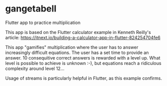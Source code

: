 # gangetabell
Flutter app to practice multiplication

This app is based on the Flutter calculator example in Kenneth Reilly's article: 
https://itnext.io/building-a-calculator-app-in-flutter-824254704fe6

This app "gamifies" multiplication where the user has to answer increasingly difficult equations.
The user has a set time to provide an answer. 
10 consequitive correct answers is rewarded with a level up.
What level is possible to achieve is unknown :-), but equations reach a ridiculous complexity around level 12...

Usage of streams is particularly helpful in Flutter, as this example confirms.
